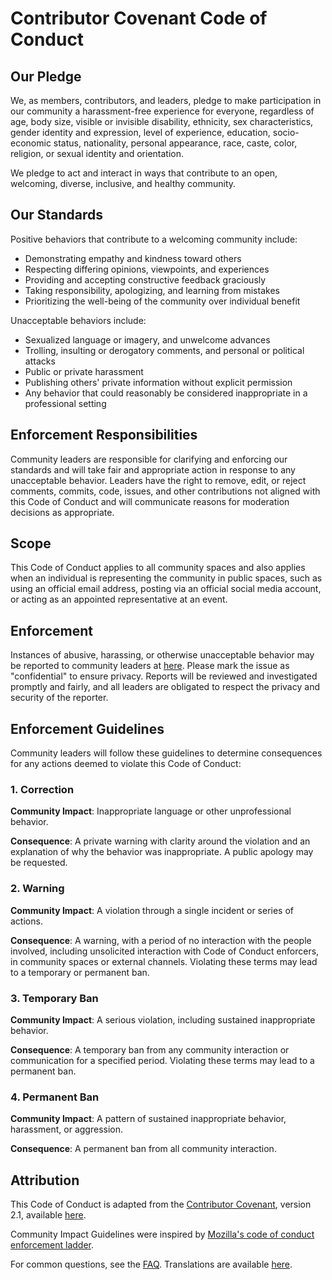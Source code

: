 # Contributor Covenant Code of Conduct

## Our Pledge

We, as members, contributors, and leaders, pledge to make participation in our community a harassment-free experience
for everyone, regardless of age, body size, visible or invisible disability, ethnicity, sex characteristics, gender
identity and expression, level of experience, education, socio-economic status, nationality, personal appearance, race,
caste, color, religion, or sexual identity and orientation.

We pledge to act and interact in ways that contribute to an open, welcoming, diverse, inclusive, and healthy community.

## Our Standards

Positive behaviors that contribute to a welcoming community include:

- Demonstrating empathy and kindness toward others
- Respecting differing opinions, viewpoints, and experiences
- Providing and accepting constructive feedback graciously
- Taking responsibility, apologizing, and learning from mistakes
- Prioritizing the well-being of the community over individual benefit

Unacceptable behaviors include:

- Sexualized language or imagery, and unwelcome advances
- Trolling, insulting or derogatory comments, and personal or political attacks
- Public or private harassment
- Publishing others' private information without explicit permission
- Any behavior that could reasonably be considered inappropriate in a professional setting

## Enforcement Responsibilities

Community leaders are responsible for clarifying and enforcing our standards and will take fair and appropriate action
in response to any unacceptable behavior. Leaders have the right to remove, edit, or reject comments, commits, code,
issues, and other contributions not aligned with this Code of Conduct and will communicate reasons for moderation
decisions as appropriate.

## Scope

This Code of Conduct applies to all community spaces and also applies when an individual is representing the community
in public spaces, such as using an official email address, posting via an official social media account, or acting as an
appointed representative at an event.

## Enforcement

Instances of abusive, harassing, or otherwise unacceptable behavior may be reported to community leaders
at [here](https://gitlab.com/gtk-kn/gtk-kn/-/issues/new). Please mark the issue as "confidential" to ensure privacy.
Reports will be reviewed and investigated promptly and fairly, and all leaders are obligated to respect the privacy and
security of the reporter.

## Enforcement Guidelines

Community leaders will follow these guidelines to determine consequences for any actions deemed to violate this Code of
Conduct:

### 1. Correction

**Community Impact**: Inappropriate language or other unprofessional behavior.

**Consequence**: A private warning with clarity around the violation and an explanation of why the behavior was
inappropriate. A public apology may be requested.

### 2. Warning

**Community Impact**: A violation through a single incident or series of actions.

**Consequence**: A warning, with a period of no interaction with the people involved, including unsolicited interaction
with Code of Conduct enforcers, in community spaces or external channels. Violating these terms may lead to a temporary
or permanent ban.

### 3. Temporary Ban

**Community Impact**: A serious violation, including sustained inappropriate behavior.

**Consequence**: A temporary ban from any community interaction or communication for a specified period. Violating these
terms may lead to a permanent ban.

### 4. Permanent Ban

**Community Impact**: A pattern of sustained inappropriate behavior, harassment, or aggression.

**Consequence**: A permanent ban from all community interaction.

## Attribution

This Code of Conduct is adapted from the [Contributor Covenant](https://www.contributor-covenant.org), version 2.1,
available [here](https://www.contributor-covenant.org/version/2/1/code_of_conduct.html).

Community Impact Guidelines were inspired
by [Mozilla's code of conduct enforcement ladder](https://github.com/mozilla/diversity).

For common questions, see the [FAQ](https://www.contributor-covenant.org/faq). Translations are
available [here](https://www.contributor-covenant.org/translations).
